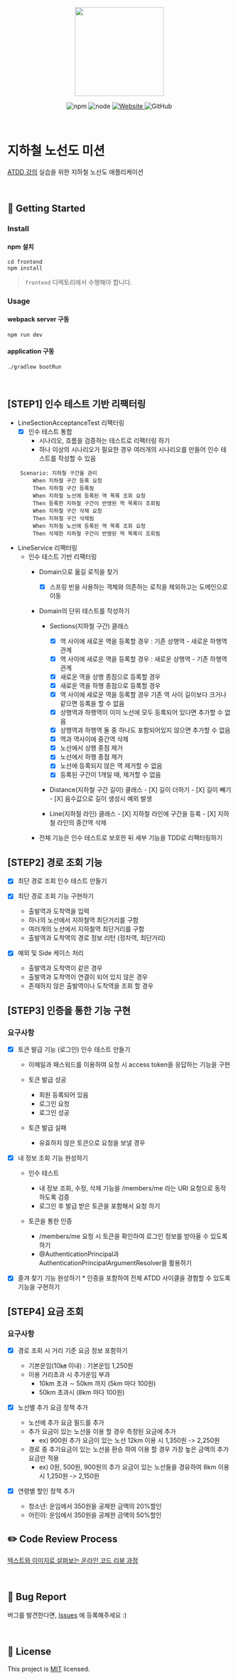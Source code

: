 <p align="center">
    <img width="200px;" src="https://raw.githubusercontent.com/woowacourse/atdd-subway-admin-frontend/master/images/main_logo.png"/>
</p>
<p align="center">
  <img alt="npm" src="https://img.shields.io/badge/npm-%3E%3D%205.5.0-blue">
  <img alt="node" src="https://img.shields.io/badge/node-%3E%3D%209.3.0-blue">
  <a href="https://edu.nextstep.camp/c/R89PYi5H" alt="nextstep atdd">
    <img alt="Website" src="https://img.shields.io/website?url=https%3A%2F%2Fedu.nextstep.camp%2Fc%2FR89PYi5H">
  </a>
  <img alt="GitHub" src="https://img.shields.io/github/license/next-step/atdd-subway-service">
</p>

<br>

# 지하철 노선도 미션
[ATDD 강의](https://edu.nextstep.camp/c/R89PYi5H) 실습을 위한 지하철 노선도 애플리케이션

<br>

## 🚀 Getting Started

### Install
#### npm 설치
```
cd frontend
npm install
```
> `frontend` 디렉토리에서 수행해야 합니다.

### Usage
#### webpack server 구동
```
npm run dev
```
#### application 구동
```
./gradlew bootRun
```
<br>


## [STEP1] 인수 테스트 기반 리팩터링
* LineSectionAcceptanceTest 리팩터링
    -[X] 인수 테스트 통합
        * 시나리오, 흐름을 검증하는 테스트로 리팩터링 하기
        * 하나 이상의 시나리오가 필요한 경우 여러개의 시나리오를 만들어 인수 테스트를 작성할 수 있음
```
    Scenario: 지하철 구간을 관리
        When 지하철 구간 등록 요청
        Then 지하철 구간 등록됨
        When 지하철 노선에 등록된 역 목록 조회 요청
        Then 등록한 지하철 구간이 반영된 역 목록이 조회됨
        When 지하철 구간 삭제 요청
        Then 지하철 구간 삭제됨
        When 지하철 노선에 등록된 역 목록 조회 요청
        Then 삭제한 지하철 구간이 반영된 역 목록이 조회됨
```

* LineService 리팩터링
    * 인수 테스트 기반 리팩터링
        * Domain으로 옮길 로직을 찾기
            -[X] 스프링 빈을 사용하는 객체와 의존하는 로직을 제외하고는 도메인으로 이동 
    
        * Domain의 단위 테스트를 작성하기
            * Sections(지하철 구간) 클래스
                - [X] 역 사이에 새로운 역을 등록할 경우 : 기존 상행역 - 새로운 하행역 관계
                - [X] 역 사이에 새로운 역을 등록할 경우 : 새로운 상행역 - 기존 하행역 관계
                - [X] 새로운 역을 상행 종점으로 등록할 경우
                - [X] 새로운 역을 하행 종점으로 등록할 경우
                - [X] 역 사이에 새로운 역을 등록할 경우 기존 역 사이 길이보다 크거나 같으면 등록을 할 수 없음
                - [X] 상행역과 하행역이 이미 노선에 모두 등록되어 있다면 추가할 수 없음
                - [X] 상행역과 하행역 둘 중 하나도 포함되어있지 않으면 추가할 수 없음
                - [X] 역과 역사이에 중간역 삭제
                - [X] 노선에서 상행 종점 제거
                - [X] 노선에서 하행 종점 제거
                - [X] 노선에 등록되지 않은 역 제거할 수 없음
                - [X] 등록된 구간이 1개일 때, 제거할 수 없음

          * Distance(지하철 구간 길이) 클래스
                - [X] 길이 더하기
                - [X] 길이 빼기
                - [X] 음수값으로 길이 생성시 예외 발생
              
          * Line(지하철 라인) 클래스
                - [X] 지하철 라인에 구간을 등록
                - [X] 지하철 라인의 중간역 삭제
        
        * 전체 기능은 인수 테스트로 보호한 뒤 세부 기능을 TDD로 리팩터링하기


## [STEP2] 경로 조회 기능
    
- [X] 최단 경로 조회 인수 테스트 만들기
  
- [X] 최단 경로 조회 기능 구현하기
    * 출발역과 도착역을 입력
    * 하나의 노선에서 지하철역 최단거리를 구함
    * 여러개의 노선에서 지하철역 최단거리를 구함
    * 출발역과 도착역의 경로 정보 리턴 (정차역, 최단거리)

- [X] 예외 및 Side 케이스 처리
    * 출발역과 도착역이 같은 경우
    * 출발역과 도착역이 연결이 되어 있지 않은 경우
    * 존재하지 않은 출발역이나 도착역을 조회 할 경우


## [STEP3] 인증을 통한 기능 구현

### 요구사항
- [X] 토큰 발급 기능 (로그인) 인수 테스트 만들기
    * 이메일과 패스워드를 이용하여 요청 시 access token을 응답하는 기능을 구현
    
    * 토큰 발급 성공
      * 회원 등록되어 있음
      * 로그인 요청
      * 로그인 성공
        
    * 토큰 발급 실패
      * 유효하지 않은 토큰으로 요청을 보낼 경우
    
- [X] 내 정보 조회 기능 완성하기
    * 인수 테스트
      * 내 정보 조회, 수정, 삭제 기능을 /members/me 라는 URI 요청으로 동작하도록 검증
      * 로그인 후 발급 받은 토큰을 포함해서 요청 하기
    
    * 토큰을 통한 인증
      * /members/me 요청 시 토큰을 확인하여 로그인 정보를 받아올 수 있도록 하기
      * @AuthenticationPrincipal과 AuthenticationPrincipalArgumentResolver을 활용하기

- [X] 즐겨 찾기 기능 완성하기
      * 인증을 포함하여 전체 ATDD 사이클을 경험할 수 있도록 기능을 구현하기


## [STEP4] 요금 조회

### 요구사항

- [X] 경로 조회 시 거리 기준 요금 정보 포함하기 
  * 기본운임(10㎞ 이내) : 기본운임 1,250원
  * 이용 거리초과 시 추가운임 부과
    * 10km 초과 ∼ 50km 까지 (5km 마다 100원)
    * 50km 초과시 (8km 마다 100원)

- [X] 노선별 추가 요금 정책 추가
  * 노선에 추가 요금 필드를 추가
  * 추가 요금이 있는 노선을 이용 할 경우 측정된 요금에 추가
    * ex) 900원 추가 요금이 있는 노선 12km 이용 시 1,350원 -> 2,250원
  * 경로 중 추가요금이 있는 노선을 환승 하여 이용 할 경우 가장 높은 금액의 추가 요금만 적용
    * ex) 0원, 500원, 900원의 추가 요금이 있는 노선들을 경유하여 8km 이용 시 1,250원 -> 2,150원
      
- [X] 연령별 할인 정책 추가
  * 청소년: 운임에서 350원을 공제한 금액의 20%할인
  * 어린이: 운임에서 350원을 공제한 금액의 50%할인

    
## ✏️ Code Review Process
[텍스트와 이미지로 살펴보는 온라인 코드 리뷰 과정](https://github.com/next-step/nextstep-docs/tree/master/codereview)

<br>

## 🐞 Bug Report

버그를 발견한다면, [Issues](https://github.com/next-step/atdd-subway-service/issues) 에 등록해주세요 :)

<br>

## 📝 License

This project is [MIT](https://github.com/next-step/atdd-subway-service/blob/master/LICENSE.md) licensed.
